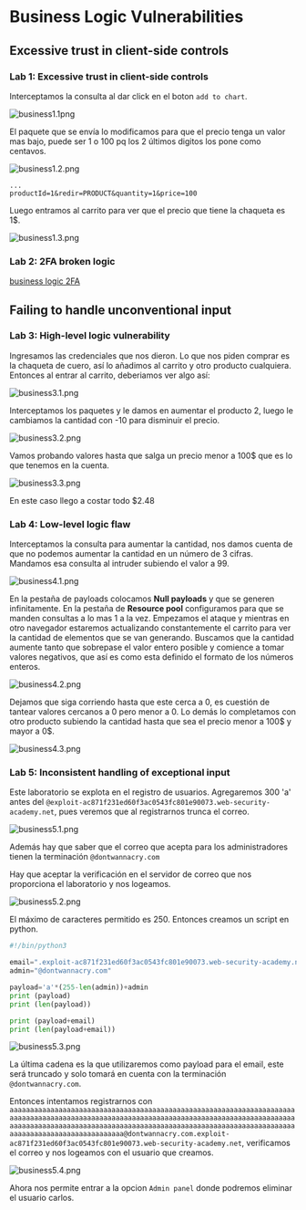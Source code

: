 # Business Logic Vulnerabilities

## Excessive trust in client-side controls

### Lab 1: Excessive trust in client-side controls

Interceptamos la consulta al dar click en el boton `add to chart`.

![business1.1png](business1.1.png)

El paquete que se envía lo modificamos para que el precio tenga un valor mas bajo, puede ser 1 o 100 pq los 2 últimos digitos los pone como centavos.

![business1.2.png](business1.2.png)

```
...
productId=1&redir=PRODUCT&quantity=1&price=100
```

Luego entramos al carrito para ver que el precio que tiene la chaqueta es 1$.

![business1.3.png](business1.3.png)

### Lab 2: 2FA broken logic

[business logic 2FA](https://g4t13l.github.io/PortSwigger/Authentication.html#lab-8-2fa-broken-logic)

## Failing to handle unconventional input
### Lab 3: High-level logic vulnerability

Ingresamos las credenciales que nos dieron. Lo que nos piden comprar es la chaqueta de cuero, así lo añadimos al carrito y otro producto cualquiera. Entonces al entrar al carrito, deberiamos ver algo así:

![business3.1.png](business3.1.png)

Interceptamos los paquetes y le damos en aumentar el producto 2, luego le cambiamos la cantidad con -10 para disminuir el precio.

![business3.2.png](business3.2.png)

Vamos probando valores hasta que salga un precio menor a 100$ que es lo que tenemos en la cuenta.

![business3.3.png](business3.3.png)

En este caso llego a costar todo $2.48

### Lab 4: Low-level logic flaw

Interceptamos la consulta para aumentar la cantidad, nos damos cuenta de que no podemos aumentar la cantidad en un número de 3 cifras. Mandamos esa consulta al intruder subiendo el valor a 99.

![business4.1.png](business4.1.png)

En la pestaña de payloads colocamos **Null payloads** y que se generen infinitamente. En la pestaña de **Resource pool** configuramos para que se manden consultas a lo mas 1 a la vez. Empezamos el ataque y mientras en otro navegador estaremos actualizando constantemente el carrito para ver la cantidad de elementos que se van generando. Buscamos que la cantidad aumente tanto que sobrepase el valor entero posible y comience a tomar valores negativos, que así es como esta definido el formato de los números enteros.

![business4.2.png](business4.2.png)

Dejamos que siga corriendo hasta que este cerca a 0, es cuestión de tantear valores cercanos a 0 pero menor a 0. Lo demás lo completamos con otro producto subiendo la cantidad hasta que sea el precio menor a 100$ y mayor a 0$.

![business4.3.png](business4.3.png)

### Lab 5: Inconsistent handling of exceptional input

Este laboratorio se explota en el registro de usuarios. Agregaremos 300 'a' antes del `@exploit-ac871f231ed60f3ac0543fc801e90073.web-security-academy.net`, pues veremos que al registrarnos trunca el correo. 

![business5.1.png](business5.1.png)

Además hay que saber que el correo que acepta para los administradores tienen la terminación `@dontwannacry.com`

Hay que aceptar la verificación en el servidor de correo que nos proporciona el laboratorio y nos logeamos.

![business5.2.png](business5.2.png)

El máximo de caracteres permitido es 250. Entonces creamos un script en python.

```python
#!/bin/python3

email=".exploit-ac871f231ed60f3ac0543fc801e90073.web-security-academy.net"
admin="@dontwannacry.com"

payload='a'*(255-len(admin))+admin
print (payload)
print (len(payload))

print (payload+email)
print (len(payload+email))

```
![business5.3.png](business5.3.png)

La última cadena es la que utilizaremos como payload para el email, este será truncado y solo tomará en cuenta con la terminación `@dontwannacry.com`.

Entonces intentamos registrarnos con `aaaaaaaaaaaaaaaaaaaaaaaaaaaaaaaaaaaaaaaaaaaaaaaaaaaaaaaaaaaaaaaaaaaaaaaaaaaaaaaaaaaaaaaaaaaaaaaaaaaaaaaaaaaaaaaaaaaaaaaaaaaaaaaaaaaaaaaaaaaaaaaaaaaaaaaaaaaaaaaaaaaaaaaaaaaaaaaaaaaaaaaaaaaaaaaaaaaaaaaaaaaaaaaaaaaaaaaaaaaaaaaaaaaaaaaaaaaaaa@dontwannacry.com.exploit-ac871f231ed60f3ac0543fc801e90073.web-security-academy.net`, verificamos el correo y nos logeamos con el usuario que creamos.

![business5.4.png](business5.4.png)

Ahora nos permite entrar a la opcion `Admin panel` donde podremos eliminar el usuario carlos.